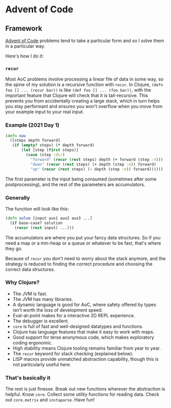 # Advent of Code

## Framework

[Advent of Code](https://adventofcode.com/) problems tend to take a particular form and so I solve them in a particular way.

Here's how I do it:

### `recur`

Most AoC problems involve processing a linear file of data in some way, so the spine of my solution is a recursive
function with `recur`. In Clojure, `(defn foo [] ... (recur bar))` is like `(def foo [] ... (foo bar))`, with the
important feature that Clojure will check that it is tail-recursive. This prevents you from accidentally creating a
large stack, which in turn helps you stay performant and ensures you won't overflow when you move from your example
input to your real input.

### Example (2021 Day 1)

```clojure
(defn nav
  ([steps depth forward]
   (if (empty? steps) (* depth forward)
       (let [step (first steps)]
         (case (step :dir)
           "forward" (recur (rest steps) depth (+ forward (step :n)))
           "down" (recur (rest steps) (+ depth (step :n)) forward)
           "up" (recur (rest steps) (- depth (step :n)) forward))))))
```

The first parameter is the input being consumed (sometimes after some postprocessing), and the rest of the parameters
are accumulators.

### Generally

The function will look like this:
```clojure
(defn solve [input aux1 aux2 aux3 ...]
  (if base-case? solution
    (recur (rest input) ...)))
```

The accumulators are where you put your fancy data structures. So if you need a map or a min-heap or a queue or whatever
to be fast, that's where they go.

Because of `recur` you don't need to worry about the stack anymore, and the strategy is reduced to finding the correct
procedure and choosing the correct data structures.

### Why Clojure?

- The JVM is fast.
- The JVM has many libraries.
- A dynamic language is good for AoC, where safety offered by types isn't worth the loss of development speed.
- Eval-at-point makes for a interactive 2D REPL experience.
- The debugger is excellent.
- `core` is full of fast and well-designed datatypes and functions.
- Clojure has language features that make it easy to work with maps.
- Good support for terse anonymous code, which makes exploratory coding ergonomic.
- High stability means Clojure tooling remains familiar from year to year.
- The `recur` keyword for stack checking (explained below).
- LISP macros provide unmatched abstraction capability, though this is not particularly useful here.

### That's basically it

The rest is just finesse. Break out new functions wherever the abstraction is helpful. Know `core`. Collect some utility
functions for reading data. Check out `core.matrix` and `instaparse`. Have fun!
